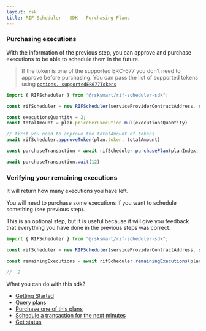 ```yaml
---
layout: rsk
title: RIF Scheduler - SDK - Purchasing Plans
---
```


### Purchasing executions

With the information of the previous step, you can approve and purchase executions to be able to schedule them in the future.

> If the token is one of the supported ERC-677 you don’t need to approve before purchasing. You can pass the list of supported tokens using [`options. supportedER677Tokens`](https://github.com/rsksmart/rif-scheduler-sdk/blob/develop/src/RIFScheduler.ts#L14)

```javascript
import { RIFScheduler } from "@rsksmart/rif-scheduler-sdk";

const rifScheduler = new RIFScheduler(serviceProviderContractAddress, signer);

const executionsQuantity = 2;
const totalAmount = plan.pricePerExecution.mul(executionsQuantity)

// first you need to approve the totalAmount of tokens
await rifScheduler.approveToken(plan.token, totalAmount)

const purchaseTransaction = await rifScheduler.purchasePlan(planIndex, executionsQuantity)

await purchaseTransaction.wait(12)
```

### Verifying your remaining executions

It will return how many executions you have left.

You will need to purchase some executions if you want to schedule something (see previous step).

This is an optional step, but it is useful because it will give you feedback that everything you have done in the previous steps was correct.

```javascript
import { RIFScheduler } from "@rsksmart/rif-scheduler-sdk";

const rifScheduler = new RIFScheduler(serviceProviderContractAddress, signer);

const remainingExecutions = await rifScheduler.remainingExecutions(planIndex)

//  2
```

What you can do with this sdk?

- [Getting Started](../)
- [Query plans](../query-plans)
- [Purchase one of this plans](../purchasing-plan)
- [Schedule a transaction for the next minutes](../scheduling)
- [Get status](../states)